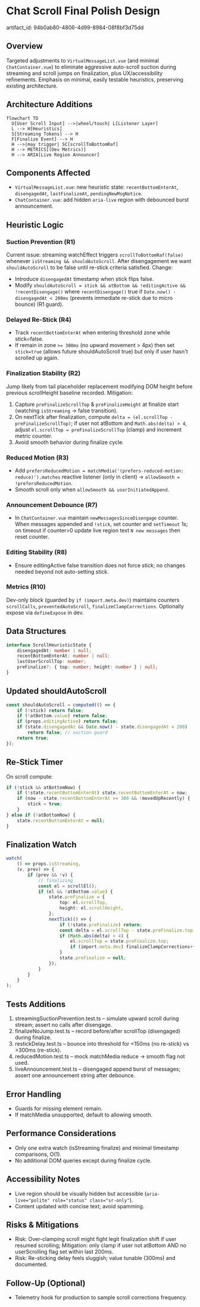 # Chat Scroll Final Polish Design

artifact_id: 94b0ab80-4806-4d99-8984-08f8bf3d75dd

## Overview

Targeted adjustments to `VirtualMessageList.vue` (and minimal `ChatContainer.vue`) to eliminate aggressive auto-scroll suction during streaming and scroll jumps on finalization, plus UX/accessibility refinements. Emphasis on minimal, easily testable heuristics, preserving existing architecture.

## Architecture Additions

```mermaid
flowchart TD
  U[User Scroll Input] -->|wheel/touch| L[Listener Layer]
  L --> H[Heuristics]
  S[Streaming Tokens] --> H
  F[Finalize Event] --> H
  H -->|may trigger| SC[scrollToBottomRaf]
  H --> METRICS[(Dev Metrics)]
  H --> ARIA[Live Region Announcer]
```

## Components Affected

-   `VirtualMessageList.vue`: new heuristic state: `recentBottomEnterAt`, `disengagedAt`, `lastFinalizeAt`, `pendingNewMsgNotice`.
-   `ChatContainer.vue`: add hidden `aria-live` region with debounced burst announcement.

## Heuristic Logic

### Suction Prevention (R1)

Current issue: streaming watchEffect triggers `scrollToBottomRaf(false)` whenever `isStreaming && shouldAutoScroll`. After disengagement we want `shouldAutoScroll` to be false until re-stick criteria satisfied.
Change:

-   Introduce `disengagedAt` timestamp when stick flips false.
-   Modify `shouldAutoScroll = stick && atBottom && !editingActive && !recentDisengage()` where `recentDisengage()` true if `Date.now() - disengagedAt < 200ms` (prevents immediate re-stick due to micro bounce) (R1 guard).

### Delayed Re-Stick (R4)

-   Track `recentBottomEnterAt` when entering threshold zone while stick=false.
-   If remain in zone `>= 300ms` (no upward movement > 4px) then set `stick=true` (allows future shouldAutoScroll true) but only if user hasn't scrolled up again.

### Finalization Stability (R2)

Jump likely from tail placeholder replacement modifying DOM height before previous scrollHeight baseline recorded.
Mitigation:

1. Capture `preFinalizeScrollTop` & `preFinalizeHeight` at finalize start (watching `isStreaming` -> false transition).
2. On nextTick after finalization, compute `delta = (el.scrollTop - preFinalizeScrollTop)`; if user not atBottom and `Math.abs(delta) > 4`, adjust `el.scrollTop = preFinalizeScrollTop` (clamp) and increment metric counter.
3. Avoid smooth behavior during finalize cycle.

### Reduced Motion (R3)

-   Add `prefersReducedMotion = matchMedia('(prefers-reduced-motion: reduce)').matches` reactive listener (only in client) -> `allowSmooth = !prefersReducedMotion`.
-   Smooth scroll only when `allowSmooth && userInitiatedAppend`.

### Announcement Debounce (R7)

-   In `ChatContainer.vue` maintain `newMessagesSinceDisengage` counter. When messages appended and `!stick`, set counter and `setTimeout` 1s; on timeout if counter>0 update live region text `N new messages` then reset counter.

### Editing Stability (R8)

-   Ensure editingActive false transition does not force stick; no changes needed beyond not auto-setting stick.

### Metrics (R10)

Dev-only block (guarded by `if (import.meta.dev)`) maintains counters `scrollCalls`, `preventedAutoScroll`, `finalizeClampCorrections`. Optionally expose via `defineExpose` in dev.

## Data Structures

```ts
interface ScrollHeuristicState {
    disengagedAt: number | null;
    recentBottomEnterAt: number | null;
    lastUserScrollTop: number;
    preFinalize?: { top: number; height: number } | null;
}
```

## Updated shouldAutoScroll

```ts
const shouldAutoScroll = computed(() => {
    if (!stick) return false;
    if (!atBottom.value) return false;
    if (props.editingActive) return false;
    if (state.disengagedAt && Date.now() - state.disengagedAt < 200)
        return false; // suction guard
    return true;
});
```

## Re-Stick Timer

On scroll compute:

```ts
if (!stick && atBottomNow) {
    if (!state.recentBottomEnterAt) state.recentBottomEnterAt = now;
    if (now - state.recentBottomEnterAt >= 300 && !movedUpRecently) {
        stick = true;
    }
} else if (!atBottomNow) {
    state.recentBottomEnterAt = null;
}
```

## Finalization Watch

```ts
watch(
    () => props.isStreaming,
    (v, prev) => {
        if (prev && !v) {
            // finalizing
            const el = scrollEl();
            if (el && !atBottom.value) {
                state.preFinalize = {
                    top: el.scrollTop,
                    height: el.scrollHeight,
                };
                nextTick(() => {
                    if (!state.preFinalize) return;
                    const delta = el.scrollTop - state.preFinalize.top;
                    if (Math.abs(delta) > 4) {
                        el.scrollTop = state.preFinalize.top;
                        if (import.meta.dev) finalizeClampCorrections++;
                    }
                    state.preFinalize = null;
                });
            }
        }
    }
);
```

## Tests Additions

1. streamingSuctionPrevention.test.ts – simulate upward scroll during stream; assert no calls after disengage.
2. finalizeNoJump.test.ts – record before/after scrollTop (disengaged) during finalize.
3. restickDelay.test.ts – bounce into threshold for <150ms (no re-stick) vs >300ms (re-stick).
4. reducedMotion.test.ts – mock matchMedia reduce -> smooth flag not used.
5. liveAnnouncement.test.ts – disengaged append burst of messages; assert one announcement string after debounce.

## Error Handling

-   Guards for missing element remain.
-   If matchMedia unsupported, default to allowing smooth.

## Performance Considerations

-   Only one extra watch (isStreaming finalize) and minimal timestamp comparisons, O(1).
-   No additional DOM queries except during finalize cycle.

## Accessibility Notes

-   Live region should be visually hidden but accessible (`aria-live="polite" role="status" class="sr-only"`).
-   Content updated with concise text; avoid spamming.

## Risks & Mitigations

-   Risk: Over-clamping scroll might fight legit finalization shift if user resumed scrolling; Mitigation: only clamp if user not atBottom AND no userScrolling flag set within last 200ms.
-   Risk: Re-sticking delay feels sluggish; value tunable (300ms) and documented.

## Follow-Up (Optional)

-   Telemetry hook for production to sample scroll corrections frequency.
